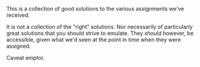 This is a collection of good solutions to the various assignments we've received.

It is not a collection of the "right" solutions. Nor necessarily of particularly great solutions
that you should strive to emulate. They *should* however, be accessible, given what we'd seen at
the point in time when they were assigned.

Caveat emptor.
